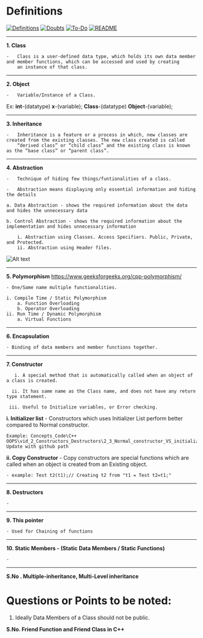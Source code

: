 # Definitions

[![Definitions](https://img.shields.io/badge/go--to-Definitions-blue.svg)](https://github.com/nutenkivinaykumar/CPlusPlus/blob/main/GFG_CIP/OOPS/README.definitions.md)
[![Doubts](https://img.shields.io/badge/go--to-Doubts-green.svg)](https://github.com/nutenkivinaykumar/CPlusPlus/blob/main/GFG_CIP/OOPS/README.doubts.md)
[![To-Do](https://img.shields.io/badge/go--to-To--Do-yellow.svg)](https://github.com/nutenkivinaykumar/CPlusPlus/blob/main/GFG_CIP/OOPS/README.To-Do.md)
[![README](https://img.shields.io/badge/go--to-README-red.svg)](https://github.com/nutenkivinaykumar/CPlusPlus/blob/main/GFG_CIP/OOPS/README.md)

__________________________________________________________________________________

**1. Class**
    
    -   Class is a user-defined data type, which holds its own data member and member functions, which can be accessed and used by creating
        an instance of that class. 

__________________________________________________________________________________

**2. Object**
    
    -   Variable/Instance of a Class. 

Ex: 
        **int**-(datatype) **x**-(variable);
        **Class**-(datatype) **Object**-(variable);

__________________________________________________________________________________

**3. Inheritance**
    
    -   Inheritance is a feature or a process in which, new classes are created from the existing classes. The new class created is called 
        “derived class” or “child class” and the existing class is known as the “base class” or “parent class”.

__________________________________________________________________________________

**4. Abstraction**
    
    -   Technique of hiding few things/funtionalities of a class.
    
    -   Abstraction means displaying only essential information and hiding the details

    a. Data Abstraction - shows the required information about the data and hides the unnecessary data
    
    b. Control Abstraction - shows the required information about the implementation and hides unnecessary information

        i. Abstraction using Classes. Access Specifiers. Public, Private, and Protected.
        ii. Abstraction using Header files. 

![Alt text](CPlusPlus/GFG_CIP/OOPS/vid_1_OOP/cpp-data-abstraction.png?raw=true "Title")

__________________________________________________________________________________

**5. Polymorphism**  https://www.geeksforgeeks.org/cpp-polymorphism/
    
    - One/Same name multiple functionalities.

    i. Compile Time / Static Polymorphism
        a. Function Overloading
        b. Operator Overloading
    ii. Run Time / Dynamic Polymorphism
        a. Virtual Functions

__________________________________________________________________________________

**6. Encapsulation**
    
    - Binding of data members and member functions together.

__________________________________________________________________________________

**7. Constructor**
    
       i. A special method that is automatically called when an object of a class is created.
    
      ii. It has same name as the Class name, and does not have any return type statement. 

     iii. Useful to Initialize variables, or Error checking.

**i. Initializer list**
    - Constructors which uses Initializer List perform better compared to Normal constructor. 
    
    Example: Concepts_Code\C++ OOPS\vid_2_Constructors_Destructors\2_3_Normal_constructor_VS_initializer_list.cpp Update with github path

**ii. Copy Constructor** 
    - Copy constructors are special functions which are called when an object is created from an Existing object. 

    - example: Test t2(t1);// Creating t2 from "t1 = Test t2=t1;"

__________________________________________________________________________________

**8. Destructors**

    - 


__________________________________________________________________________________

**9. This pointer**

    - Used for Chaining of functions

__________________________________________________________________________________

**10. Static Members - (Static Data Members / Static Functions)**

    - 
__________________________________________________________________________________
**S.No . Multiple-inheritance, Multi-Level inheritance**
# Questions or Points to be noted: 

1. Ideally Data Members of a Class should not be public. 


**S.No. Friend Function and Friend Class in C++**
